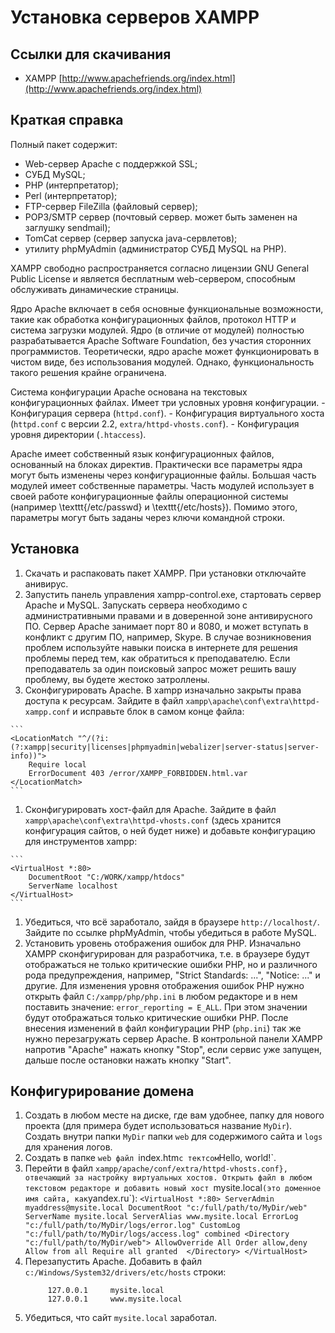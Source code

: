# Установка серверов XAMPP

## Ссылки для скачивания
- XAMPP [http://www.apachefriends.org/index.html](http://www.apachefriends.org/index.html)

## Краткая справка
Полный пакет содержит:
-    Web-сервер Apache с поддержкой SSL;
-    СУБД MySQL;
-    PHP (интерпретатор);
-    Perl (интерпретатор);
-    FTP-сервер FileZilla (файловый сервер);
-    POP3/SMTP сервер (почтовый сервер. может быть заменен на заглушку sendmail);
-    TomCat сервер (сервер запуска java-сервлетов);
-    утилиту phpMyAdmin (администратор СУБД MySQL на PHP).

XAMPP свободно распространяется согласно лицензии GNU General Public License и является бесплатным web-сервером, способным обслуживать динамические страницы. 

Ядро Apache включает в себя основные функциональные возможности, такие как обработка конфигурационных файлов, протокол HTTP и система загрузки модулей. Ядро (в отличие от модулей) полностью разрабатывается Apache Software Foundation, без участия сторонних программистов.
Теоретически, ядро apache может функционировать в чистом виде, без использования модулей. Однако, функциональность такого решения крайне ограничена.

Система конфигурации Apache основана на текстовых конфигурационных файлах. Имеет три условных уровня конфигурации.
	-     Конфигурация сервера (`httpd.conf`).
	-     Конфигурация виртуального хоста (`httpd.conf` c версии 2.2, `extra/httpd-vhosts.conf`).
	-     Конфигурация уровня директории (`.htaccess`).

Apache имеет собственный язык конфигурационных файлов, основанный на блоках директив. Практически все параметры ядра могут быть изменены через конфигурационные файлы. Большая часть модулей имеет собственные параметры. Часть модулей использует в своей работе конфигурационные файлы операционной системы (например \texttt{/etc/passwd} и \texttt{/etc/hosts}). Помимо этого, параметры могут быть заданы через ключи командной строки.

## Установка
1. 	 Скачать и распаковать пакет XAMPP. При установки отключайте анивирус.
1. 	 Запустить панель управления xampp-control.exe, стартовать сервер Apache и MySQL. Запускать сервера необходимо с административными правами и в доверенной зоне антивирусного ПО. Сервер Apache занимает порт 80 и 8080, и может вступать в конфликт с другим ПО, например, Skype. В случае возникновения проблем используйте навыки поиска в интернете для решения проблемы перед тем, как обратиться к преподавателю. Если преподаватель за один поисковый запрос может решить вашу проблему, вы будете жестоко затроллены.  
1. 	 Сконфигурировать Apache. В xampp изначально закрыты права доступа к ресурсам. Зайдите в файл `xampp\apache\conf\extra\httpd-xampp.conf` и исправьте блок в самом конце файла:
	
	```
	<LocationMatch "^/(?i:(?:xampp|security|licenses|phpmyadmin|webalizer|server-status|server-info))">
		Require local
		ErrorDocument 403 /error/XAMPP_FORBIDDEN.html.var
	</LocationMatch>
	``` 
	
1. 	 Сконфигурировать хост-файл для Apache. Зайдите в файл `xampp\apache\conf\extra\httpd-vhosts.conf` (здесь хранится конфигурация сайтов, о ней будет ниже) и добавьте конфигурацию для инструментов xampp:
	
	```
	<VirtualHost *:80>
		DocumentRoot "C:/WORK/xampp/htdocs"
		ServerName localhost
	</VirtualHost>
	``` 
	
1. 	 Убедиться, что всё заработало, зайдя в браузере `http://localhost/`. Зайдите по ссылке phpMyAdmin, чтобы убедиться в работе MySQL.
1. 	 Установить уровень отображения ошибок для PHP.	Изначально XAMPP сконфигурирован для разработчика, т.е. в браузере будут отображаться не только критические ошибки PHP, но и различного рода предупреждения, например, "Strict Standards: ...", "Notice: ..." и другие. Для изменения уровня отображения ошибок PHP нужно открыть файл `C:/xampp/php/php.ini` в любом редакторе и в нем поставить значение: `error_reporting = E_ALL`. При этом значении будут отображаться только критические ошибки PHP. После внесения изменений в файл конфигурации PHP (`php.ini`) так же нужно перезагружать сервер Apache. В контрольной панели XAMPP напротив "Apache" нажать кнопку "Stop", если сервис уже запущен, дальше после остановки нажать кнопку "Start".


## Конфигурирование домена
1. 	 Создать в любом месте на диске, где вам удобнее, папку для нового проекта (для примера будет использоваться название `MyDir`). Создать внутри папки `MyDir` папки `web` для содержимого сайта и `logs` для хранения логов.
1. 	 Создать в папке `web файл `index.htm` с тектсом `Hello, world!`.
1.    Перейти в файл `xampp/apache/conf/extra/httpd-vhosts.conf}, отвечающий за настройку виртуальных хостов. Открыть файл в любом текстовом редакторе и добавить новый хост `mysite.local` (это доменное имя сайта, как `yandex.ru`):
	```
	<VirtualHost *:80>
		ServerAdmin myaddress@mysite.local
		DocumentRoot "c:/full/path/to/MyDir/web"
		ServerName mysite.local
		ServerAlias www.mysite.local
		ErrorLog "c:/full/path/to/MyDir/logs/error.log"
		CustomLog "c:/full/path/to/MyDir/logs/access.log" combined
	  <Directory "c:/full/path/to/MyDir/web">
		  AllowOverride All
		  Order allow,deny
		  Allow from all
			Require all granted 
	  </Directory>
	</VirtualHost>
	```
1.   Перезапустить Apache. Добавить в файл `c:/Windows/System32/drivers/etc/hosts` строки:
		```
			 127.0.0.1     mysite.local
			 127.0.0.1     www.mysite.local
		```
1. Убедиться, что сайт `mysite.local` заработал.